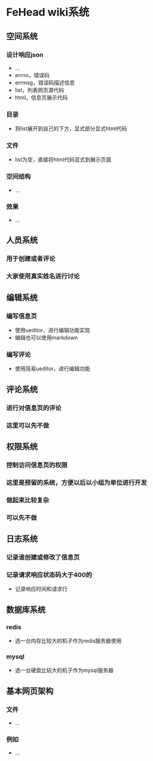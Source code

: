 # FeHead wiki系统  
  
## 空间系统  
  
### 设计响应json  
  
* …  
* errno，错误码  
* errmsg，错误码描述信息  
* list，列表网页源代码  
* html，信息页展示代码  
  
### 目录  
  
* 将list展开到自己的下方，显式部分显式html代码  
  
### 文件  
  
* list为空，直接将html代码显式到展示页面  
  
### 空间结构  
  
* …  
  
### 效果  
  
* …  
  
## 人员系统  
  
### 用于创建或者评论  
  
### 大家使用真实姓名进行讨论  
  
## 编辑系统  
  
### 编写信息页  
  
* 使用ueditor，进行编辑功能实现  
* 编辑也可以使用markdown  
  
### 编写评论  
  
* 使用简易ueditor，进行编辑功能  
  
## 评论系统  
  
### 进行对信息页的评论  
  
### 这里可以先不做  
  
## 权限系统  
  
### 控制访问信息页的权限  
  
### 这里是预留的系统，方便以后以小组为单位进行开发  
  
### 做起来比较复杂  
  
### 可以先不做  
  
## 日志系统  
  
### 记录谁创建或修改了信息页  
  
### 记录请求响应状态码大于400的  
  
* 记录响应时间和请求行  
  
## 数据库系统  
  
### redis  
  
* 选一台内存比较大的机子作为redis服务器使用  
  
### mysql  
  
* 选一台硬盘比较大的机子作为mysql服务器  
  
## 基本网页架构  
  
### 文件  
  
* …  
  
### 例如  
  
* …  
